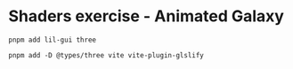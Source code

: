 # Shaders exercise - Animated Galaxy

```
pnpm add lil-gui three
```

```
pnpm add -D @types/three vite vite-plugin-glslify
```
